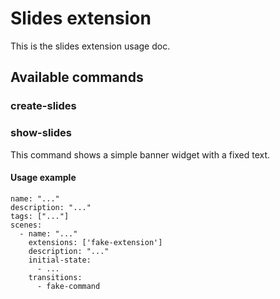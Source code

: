 # Slides extension

This is the slides extension usage doc.

## Available commands

### create-slides

### show-slides


This command shows a simple banner widget with a fixed text.

#### Usage example

```
name: "..."
description: "..."
tags: ["..."]
scenes:
  - name: "..."
    extensions: ['fake-extension']
    description: "..."
    initial-state:
      - ...
    transitions:
      - fake-command
```